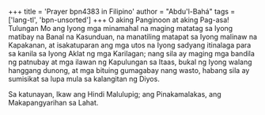 +++
title = 'Prayer bpn4383 in Filipino'
author = "Abdu'l-Bahá"
tags = ['lang-tl', 'bpn-unsorted']
+++
O aking Panginoon at aking Pag-asa! Tulungan Mo ang Iyong mga minamahal na maging matatag sa Iyong matibay na Banal na Kasunduan, na manatiling matapat sa Iyong malinaw na Kapakanan, at isakatuparan ang mga utos na Iyong sadyang itinalaga para sa kanila sa Iyong Aklat ng mga Karilagan; nang sila ay maging mga bandila ng patnubay at mga ilawan ng Kapulungan sa Itaas, bukal ng Iyong walang hanggang dunong, at mga bituing gumagabay nang wasto, habang sila ay sumisikat sa lupa mula sa kalangitan ng Diyos.

Sa katunayan, Ikaw ang Hindi Malulupig; ang Pinakamalakas, ang Makapangyarihan sa Lahat.
